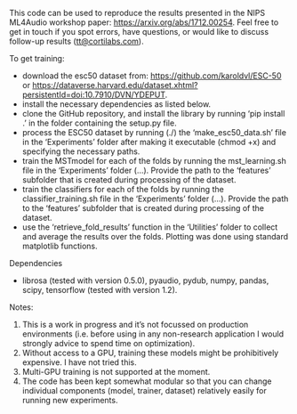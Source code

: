 This code can be used to reproduce the results presented in the NIPS ML4Audio workshop paper: https://arxiv.org/abs/1712.00254.
Feel free to get in touch if you spot errors, have questions, or would like to discuss follow-up results (tt@cortilabs.com).

To get training:
- download the esc50 dataset from: https://github.com/karoldvl/ESC-50 or https://dataverse.harvard.edu/dataset.xhtml?persistentId=doi:10.7910/DVN/YDEPUT.
- install the necessary dependencies as listed below.
- clone the GitHub repository, and install the library by running ‘pip install .’ in the folder containing the setup.py file.
- process the ESC50 dataset by running (./) the ‘make_esc50_data.sh’ file in the ‘Experiments’ folder after making it executable (chmod +x) and specifying the necessary paths.
- train the MSTmodel for each of the folds by running the mst_learning.sh file in the ‘Experiments’ folder (…). Provide the path to the ‘features’ subfolder that is created during processing of the dataset.
- train the classifiers for each of the folds by running the classifier_training.sh file in the ‘Experiments’ folder (…). Provide the path to the ‘features’ subfolder that is created during processing of the dataset.
- use the ‘retrieve_fold_results’ function in the ‘Utilities’ folder to collect and average the results over the folds. Plotting was done using standard matplotlib functions.

Dependencies
- librosa (tested with version 0.5.0), pyaudio, pydub, numpy, pandas, scipy, tensorflow (tested with version 1.2).

Notes:
1. This is a work in progress and it’s not focussed on production environments (i.e. before using in any non-research application I would strongly advice to spend time on optimization).
2. Without access to a GPU, training these models might be prohibitively expensive. I have not tried this.
3. Multi-GPU training is not supported at the moment.
4. The code has been kept somewhat modular so that you can change individual components (model, trainer, dataset) relatively easily for running new experiments.
